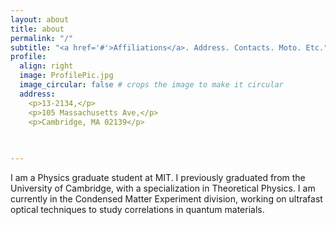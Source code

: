 ```yaml
---
layout: about
title: about
permalink: "/"
subtitle: "<a href='#'>Affiliations</a>. Address. Contacts. Moto. Etc."
profile:
  align: right
  image: ProfilePic.jpg
  image_circular: false # crops the image to make it circular
  address: 
    <p>13-2134,</p>
    <p>105 Massachusetts Ave,</p>
    <p>Cambridge, MA 02139</p>
    
    

---
```

I am a Physics graduate student at MIT. I previously graduated from the University of Cambridge, with a specialization in Theoretical Physics. I am currently in the Condensed Matter Experiment division, working on ultrafast optical techniques to study correlations in quantum materials. 